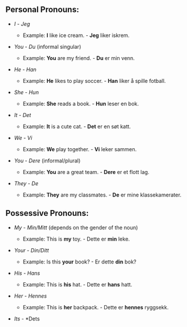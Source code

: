 ## Personal Pronouns:

- *I* - *Jeg*
  - Example: **I** like ice cream. - **Jeg** liker iskrem.

- *You* - *Du* (informal singular)
  - Example: **You** are my friend. - **Du** er min venn.

- *He* - *Han*
  - Example: **He** likes to play soccer. - **Han** liker å spille fotball.

- *She* - *Hun*
  - Example: **She** reads a book. - **Hun** leser en bok.

- *It* - *Det*
  - Example: **It** is a cute cat. - **Det** er en søt katt.

- *We* - *Vi*
  - Example: **We** play together. - **Vi** leker sammen.

- *You* - *Dere* (informal/plural)
  - Example: **You** are a great team. - **Dere** er et flott lag.

- *They* - *De*
  - Example: **They** are my classmates. - **De** er mine klassekamerater.

## Possessive Pronouns:

- *My* - *Min/Mitt* (depends on the gender of the noun)
  - Example: This is **my** toy. - Dette er **min** leke.

- *Your* - *Din/Ditt*
  - Example: Is this **your** book? - Er dette **din** bok?

- *His* - *Hans*
  - Example: This is **his** hat. - Dette er **hans** hatt.

- *Her* - *Hennes*
  - Example: This is **her** backpack. - Dette er **hennes** ryggsekk.

- *Its* - *Dets
